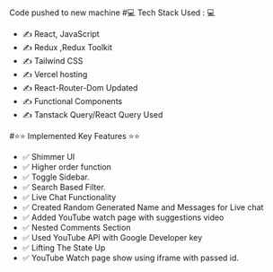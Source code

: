 Code pushed to new machine
#💻 Tech Stack Used : 💻
- ✍ React, JavaScript 
- ✍ Redux ,Redux Toolkit
- ✍ Tailwind CSS
- ✍ Vercel hosting
- ✍ React-Router-Dom Updated
- ✍ Functional Components
- ✍ Tanstack Query/React Query Used

#⭐⭐ Implemented Key Features ⭐⭐
- ✅ Shimmer UI
- ✅ Higher order function
- ✅ Toggle Sidebar.
- ✅ Search Based Filter.
- ✅ Live Chat Functionality
- ✅ Created Random Generated Name and Messages for Live chat 
- ✅ Added YouTube watch page with suggestions video
- ✅ Nested Comments Section
- ✅ Used YouTube API with Google Developer key 
- ✅ Lifting The State Up 
- ✅ YouTube Watch page show using iframe with passed id.